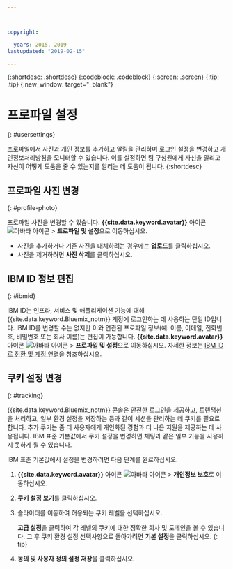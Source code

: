 ```yaml
---



copyright:

  years: 2015, 2019
lastupdated: "2019-02-15"

---
```


{:shortdesc: .shortdesc}
{:codeblock: .codeblock}
{:screen: .screen}
{:tip: .tip}
{:new_window: target="_blank"}

# 프로파일 설정
{: #usersettings}

프로파일에서 사진과 개인 정보를 추가하고 알림을 관리하며 로그인 설정을 변경하고 개인정보처리방침을 모니터할 수 있습니다. 이를 설정하면 팀 구성원에게 자신을 알리고 자신이 어떻게 도움을 줄 수 있는지를 알리는 데 도움이 됩니다.
{:shortdesc}


## 프로파일 사진 변경
{: #profile-photo}

프로파일 사진을 변경할 수 있습니다. **{{site.data.keyword.avatar}}** 아이콘 ![아바타 아이콘](../icons/i-avatar-icon.svg) &gt; **프로파일 및 설정**으로 이동하십시오.

  * 사진을 추가하거나 기존 사진을 대체하려는 경우에는 **업로드**를 클릭하십시오. 
  * 사진을 제거하려면 **사진 삭제**를 클릭하십시오. 


## IBM ID 정보 편집
{: #ibmid}

IBM ID는 인프라, 서비스 및 애플리케이션 기능에 대해 {{site.data.keyword.Bluemix_notm}} 계정에 로그인하는 데 사용하는 단일 ID입니다. IBM ID를 변경할 수는 없지만 이와 연관된 프로파일 정보(예: 이름, 이메일, 전화번호, 비밀번호 또는 회사 이름)는 편집이 가능합니다. **{{site.data.keyword.avatar}}** 아이콘 ![아바타 아이콘](../icons/i-avatar-icon.svg) &gt; **프로파일 및 설정**으로 이동하십시오. 자세한 정보는 [IBM ID로 전환 및 계정 연결](softlayerlink.html)을 참조하십시오.


## 쿠키 설정 변경
{: #tracking}

{{site.data.keyword.Bluemix_notm}} 콘솔은 안전한 로그인을 제공하고, 트랜잭션을 처리하고, 일부 환경 설정을 저장하는 등과 같이 세션을 관리하는 데 쿠키를 필요로 합니다. 추가 쿠키는 좀 더 사용자에게 개인화된 경험과 더 나은 지원을 제공하는 데 사용됩니다. IBM 표준 기본값에서 쿠키 설정을 변경하면 채팅과 같은 일부 기능을 사용하지 못하게 될 수 있습니다. 

IBM 표준 기본값에서 설정을 변경하려면 다음 단계를 완료하십시오. 
1. **{{site.data.keyword.avatar}}** 아이콘 ![아바타 아이콘](../icons/i-avatar-icon.svg) &gt; **개인정보 보호**로 이동하십시오. 
1. **쿠키 설정 보기**를 클릭하십시오. 
1. 슬라이더를 이동하여 허용되는 쿠키 레벨을 선택하십시오. 

   **고급 설정**을 클릭하여 각 레벨의 쿠키에 대한 정확한 회사 및 도메인을 볼 수 있습니다. 그 후 쿠키 환경 설정 선택사항으로 돌아가려면 **기본 설정**을 클릭하십시오.
   {: tip}
1. **동의 및 사용자 정의 설정 저장**을 클릭하십시오. 
